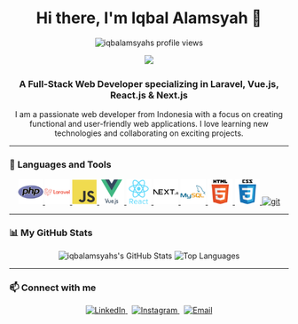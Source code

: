 <div align="center">

# Hi there, I'm Iqbal Alamsyah 👋

<p>
  <img src="https://komarev.com/ghpvc/?username=iqbalamsyahs&label=Profile%20Views&color=blueviolet&style=flat-square" alt="iqbalamsyahs profile views" />
</p>

<img src="https://media.giphy.com/media/hvRJCLFzcasrR4ia7z/giphy.gif" width="25px">

### A Full-Stack Web Developer specializing in Laravel, Vue.js, React.js & Next.js

<p>I am a passionate web developer from Indonesia with a focus on creating functional and user-friendly web applications. I love learning new technologies and collaborating on exciting projects.</p>

</div>

---

### 🔧 **Languages and Tools**

<p align="center">
  <a href="https://www.php.net" target="_blank" rel="noreferrer">
    <img src="https://raw.githubusercontent.com/devicons/devicon/master/icons/php/php-original.svg" alt="php" width="45" height="45"/>
  </a>
  <a href="https://laravel.com/" target="_blank" rel="noreferrer">
    <img src="https://raw.githubusercontent.com/devicons/devicon/master/icons/laravel/laravel-original-wordmark.svg" alt="laravel" width="45" height="45"/>
  </a>
  <a href="https://developer.mozilla.org/en-US/docs/Web/JavaScript" target="_blank" rel="noreferrer">
    <img src="https://raw.githubusercontent.com/devicons/devicon/master/icons/javascript/javascript-original.svg" alt="javascript" width="45" height="45"/>
  </a>
  <a href="https://vuejs.org/" target="_blank" rel="noreferrer">
    <img src="https://raw.githubusercontent.com/devicons/devicon/master/icons/vuejs/vuejs-original-wordmark.svg" alt="vuejs" width="45" height="45"/>
  </a>
  <a href="https://reactjs.org/" target="_blank" rel="noreferrer">
    <img src="https://raw.githubusercontent.com/devicons/devicon/master/icons/react/react-original-wordmark.svg" alt="react" width="45" height="45"/>
  </a>
  <a href="https://nextjs.org/" target="_blank" rel="noreferrer">
    <img src="https://raw.githubusercontent.com/devicons/devicon/master/icons/nextjs/nextjs-original-wordmark.svg" alt="nextjs" width="45" height="45"/>
  </a>
  <a href="https://www.mysql.com/" target="_blank" rel="noreferrer">
    <img src="https://raw.githubusercontent.com/devicons/devicon/master/icons/mysql/mysql-original-wordmark.svg" alt="mysql" width="45" height="45"/>
  </a>
  <a href="https://www.w3.org/html/" target="_blank" rel="noreferrer">
    <img src="https://raw.githubusercontent.com/devicons/devicon/master/icons/html5/html5-original-wordmark.svg" alt="html5" width="45" height="45"/>
  </a>
  <a href="https://www.w3schools.com/css/" target="_blank" rel="noreferrer">
    <img src="https://raw.githubusercontent.com/devicons/devicon/master/icons/css3/css3-original-wordmark.svg" alt="css3" width="45" height="45"/>
  </a>
  <a href="https://git-scm.com/" target="_blank" rel="noreferrer">
    <img src="https://www.vectorlogo.zone/logos/git-scm/git-scm-icon.svg" alt="git" width="45" height="45"/>
  </a>
</p>

---

### 📊 **My GitHub Stats**

<p align="center">
  <img 
    src="https://github-readme-stats.vercel.app/api?username=iqbalamsyahs&show_icons=true&theme=tokyonight&locale=en&hide_border=true"
    alt="iqbalamsyahs's GitHub Stats"
    height="150"
  />
  <img 
    src="https://github-readme-stats.vercel.app/api/top-langs/?username=iqbalamsyahs&layout=compact&theme=tokyonight&locale=en&hide_border=true"
    alt="Top Languages"
    height="150"
  />
</p>

---

### 📫 **Connect with me**

<p align="center">
  <a href="https://www.linkedin.com/in/iqbal-alamsyah-63808b1a5" target="_blank">
    <img src="https://img.shields.io/badge/LinkedIn-0077B5?style=for-the-badge&logo=linkedin&logoColor=white" alt="LinkedIn"/>
  </a> &nbsp;
  <a href="https://www.instagram.com/iqbalamsyahs" target="_blank">
    <img src="https://img.shields.io/badge/Instagram-E4405F?style=for-the-badge&logo=instagram&logoColor=white" alt="Instagram"/>
  </a> &nbsp;
  <a href="mailto:ialamsyah92@gmail.com" target="_blank">
    <img src="https://img.shields.io/badge/Email-D14836?style=for-the-badge&logo=gmail&logoColor=white" alt="Email"/>
  </a>
</p>
